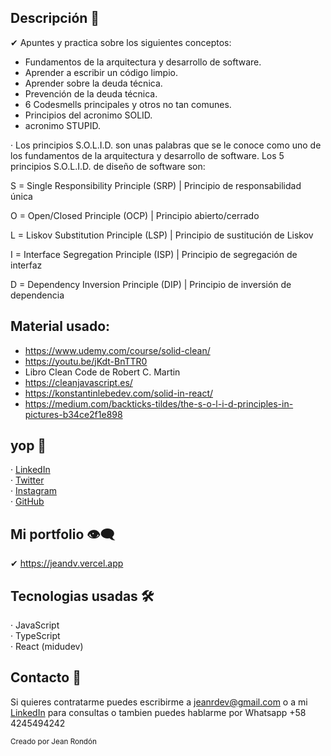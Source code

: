 ## Descripción 💬

✔ Apuntes y practica sobre los siguientes conceptos:

- Fundamentos de la arquitectura y desarrollo de software.
- Aprender a escribir un código limpio.
- Aprender sobre la deuda técnica.
- Prevención de la deuda técnica.
- 6 Codesmells principales y otros no tan comunes.
- Principios del acronimo SOLID.
- acronimo STUPID.

· Los principios S.O.L.I.D. son unas palabras que se le conoce como uno de los fundamentos de la arquitectura y desarrollo de software. Los 5 principios S.O.L.I.D. de diseño de software son: 

S = Single Responsibility Principle (SRP) | Principio de responsabilidad única

O = Open/Closed Principle (OCP) | Principio abierto/cerrado

L = Liskov Substitution Principle (LSP) | Principio de sustitución de Liskov

I = Interface Segregation Principle (ISP) | Principio de segregación de interfaz

D = Dependency Inversion Principle (DIP) | Principio de inversión de dependencia

## Material usado: 

- https://www.udemy.com/course/solid-clean/
- https://youtu.be/jKdt-BnTTR0
- Libro Clean Code de Robert C. Martin
- https://cleanjavascript.es/
- https://konstantinlebedev.com/solid-in-react/
- https://medium.com/backticks-tildes/the-s-o-l-i-d-principles-in-pictures-b34ce2f1e898

## yop 🤠

· [LinkedIn](https://www.linkedin.com/in/jeandv/) <br>
· [Twitter](https://www.twitter.com/r4yb4/) <br>
· [Instagram](https://www.instagram.com/._jeanr/) <br>
· [GitHub](https://github.com/jeandv/) 

## Mi portfolio 👁‍🗨

✔ https://jeandv.vercel.app

## Tecnologias usadas 🛠️

· JavaScript <br>
· TypeScript <br>
· React (midudev)<br>

## Contacto 📧

Si quieres contratarme puedes escribirme a jeanrdev@gmail.com o a mi [LinkedIn](https://www.linkedin.com/in/jeandv/) para consultas o tambien puedes hablarme por Whatsapp +58 4245494242

<small>Creado por Jean Rondón</small>
